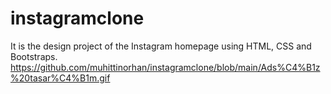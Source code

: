 # instagramclone
It is the design project of the Instagram homepage using HTML, CSS and Bootstraps.
https://github.com/muhittinorhan/instagramclone/blob/main/Ads%C4%B1z%20tasar%C4%B1m.gif
